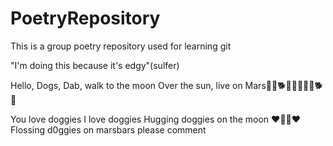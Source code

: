 # PoetryRepository
This is a group poetry repository used for learning git

"I'm doing this because it's edgy"(sulfer)

Hello, Dogs, Dab, walk to the moon
Over the sun,
live on Mars🐶🐺🐕🤖🤖🤖🐶✨🐕🐺


You love doggies
I love doggies
Hugging doggies on the moon
❤🐶✨❤
Flossing d0ggies on marsbars
please comment
